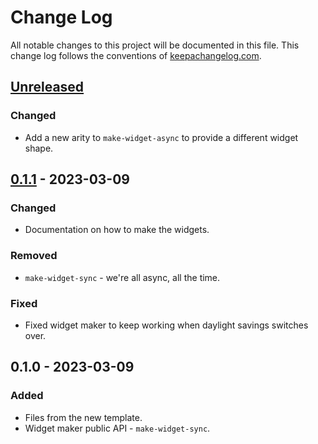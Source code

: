 # Change Log
All notable changes to this project will be documented in this file. This change log follows the conventions of [keepachangelog.com](http://keepachangelog.com/).

## [Unreleased]
### Changed
- Add a new arity to `make-widget-async` to provide a different widget shape.

## [0.1.1] - 2023-03-09
### Changed
- Documentation on how to make the widgets.

### Removed
- `make-widget-sync` - we're all async, all the time.

### Fixed
- Fixed widget maker to keep working when daylight savings switches over.

## 0.1.0 - 2023-03-09
### Added
- Files from the new template.
- Widget maker public API - `make-widget-sync`.

[Unreleased]: https://sourcehost.site/your-name/tmp/compare/0.1.1...HEAD
[0.1.1]: https://sourcehost.site/your-name/tmp/compare/0.1.0...0.1.1
